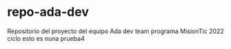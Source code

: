 # repo-ada-dev
Repositorio del proyecto del equipo Ada dev team programa MisionTic 2022 ciclo esto es nuna prueba4
